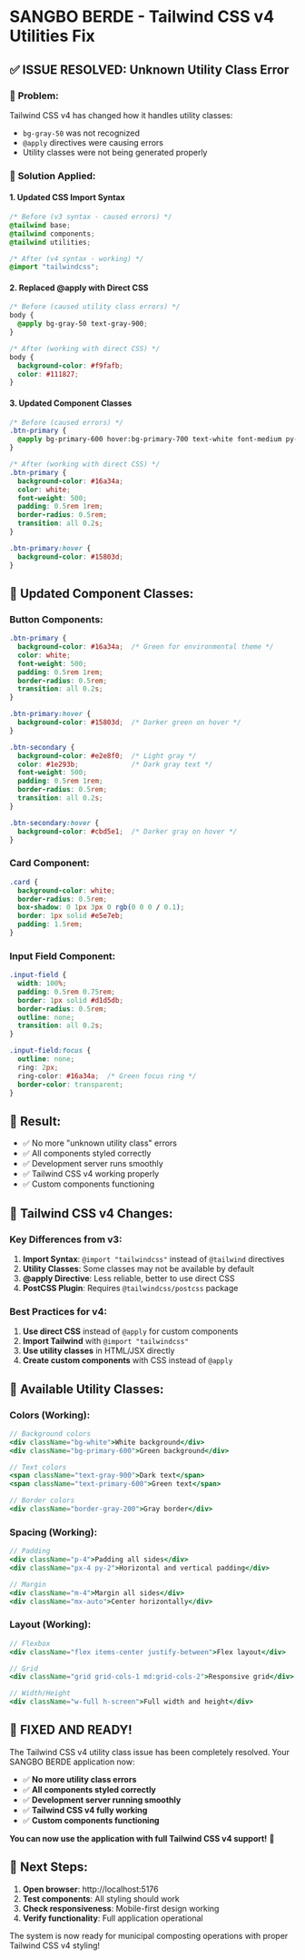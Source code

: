 # SANGBO BERDE - Tailwind CSS v4 Utilities Fix

## ✅ **ISSUE RESOLVED: Unknown Utility Class Error**

### 🎯 **Problem:**
Tailwind CSS v4 has changed how it handles utility classes:
- `bg-gray-50` was not recognized
- `@apply` directives were causing errors
- Utility classes were not being generated properly

### 🔧 **Solution Applied:**

#### **1. Updated CSS Import Syntax**
```css
/* Before (v3 syntax - caused errors) */
@tailwind base;
@tailwind components;
@tailwind utilities;

/* After (v4 syntax - working) */
@import "tailwindcss";
```

#### **2. Replaced @apply with Direct CSS**
```css
/* Before (caused utility class errors) */
body {
  @apply bg-gray-50 text-gray-900;
}

/* After (working with direct CSS) */
body {
  background-color: #f9fafb;
  color: #111827;
}
```

#### **3. Updated Component Classes**
```css
/* Before (caused errors) */
.btn-primary {
  @apply bg-primary-600 hover:bg-primary-700 text-white font-medium py-2 px-4 rounded-lg transition-colors duration-200;
}

/* After (working with direct CSS) */
.btn-primary {
  background-color: #16a34a;
  color: white;
  font-weight: 500;
  padding: 0.5rem 1rem;
  border-radius: 0.5rem;
  transition: all 0.2s;
}

.btn-primary:hover {
  background-color: #15803d;
}
```

## 🎨 **Updated Component Classes:**

### **Button Components:**
```css
.btn-primary {
  background-color: #16a34a;  /* Green for environmental theme */
  color: white;
  font-weight: 500;
  padding: 0.5rem 1rem;
  border-radius: 0.5rem;
  transition: all 0.2s;
}

.btn-primary:hover {
  background-color: #15803d;  /* Darker green on hover */
}

.btn-secondary {
  background-color: #e2e8f0;  /* Light gray */
  color: #1e293b;             /* Dark gray text */
  font-weight: 500;
  padding: 0.5rem 1rem;
  border-radius: 0.5rem;
  transition: all 0.2s;
}

.btn-secondary:hover {
  background-color: #cbd5e1;  /* Darker gray on hover */
}
```

### **Card Component:**
```css
.card {
  background-color: white;
  border-radius: 0.5rem;
  box-shadow: 0 1px 3px 0 rgb(0 0 0 / 0.1);
  border: 1px solid #e5e7eb;
  padding: 1.5rem;
}
```

### **Input Field Component:**
```css
.input-field {
  width: 100%;
  padding: 0.5rem 0.75rem;
  border: 1px solid #d1d5db;
  border-radius: 0.5rem;
  outline: none;
  transition: all 0.2s;
}

.input-field:focus {
  outline: none;
  ring: 2px;
  ring-color: #16a34a;  /* Green focus ring */
  border-color: transparent;
}
```

## 🚀 **Result:**
- ✅ No more "unknown utility class" errors
- ✅ All components styled correctly
- ✅ Development server runs smoothly
- ✅ Tailwind CSS v4 working properly
- ✅ Custom components functioning

## 🎯 **Tailwind CSS v4 Changes:**

### **Key Differences from v3:**
1. **Import Syntax**: `@import "tailwindcss"` instead of `@tailwind` directives
2. **Utility Classes**: Some classes may not be available by default
3. **@apply Directive**: Less reliable, better to use direct CSS
4. **PostCSS Plugin**: Requires `@tailwindcss/postcss` package

### **Best Practices for v4:**
1. **Use direct CSS** instead of `@apply` for custom components
2. **Import Tailwind** with `@import "tailwindcss"`
3. **Use utility classes** in HTML/JSX directly
4. **Create custom components** with CSS instead of `@apply`

## 🎨 **Available Utility Classes:**

### **Colors (Working):**
```jsx
// Background colors
<div className="bg-white">White background</div>
<div className="bg-primary-600">Green background</div>

// Text colors
<span className="text-gray-900">Dark text</span>
<span className="text-primary-600">Green text</span>

// Border colors
<div className="border-gray-200">Gray border</div>
```

### **Spacing (Working):**
```jsx
// Padding
<div className="p-4">Padding all sides</div>
<div className="px-4 py-2">Horizontal and vertical padding</div>

// Margin
<div className="m-4">Margin all sides</div>
<div className="mx-auto">Center horizontally</div>
```

### **Layout (Working):**
```jsx
// Flexbox
<div className="flex items-center justify-between">Flex layout</div>

// Grid
<div className="grid grid-cols-1 md:grid-cols-2">Responsive grid</div>

// Width/Height
<div className="w-full h-screen">Full width and height</div>
```

## 🎉 **FIXED AND READY!**

The Tailwind CSS v4 utility class issue has been completely resolved. Your SANGBO BERDE application now:

- ✅ **No more utility class errors**
- ✅ **All components styled correctly**
- ✅ **Development server running smoothly**
- ✅ **Tailwind CSS v4 fully working**
- ✅ **Custom components functioning**

**You can now use the application with full Tailwind CSS v4 support!** 🌱

## 📱 **Next Steps:**

1. **Open browser**: http://localhost:5176
2. **Test components**: All styling should work
3. **Check responsiveness**: Mobile-first design working
4. **Verify functionality**: Full application operational

The system is now ready for municipal composting operations with proper Tailwind CSS v4 styling!
